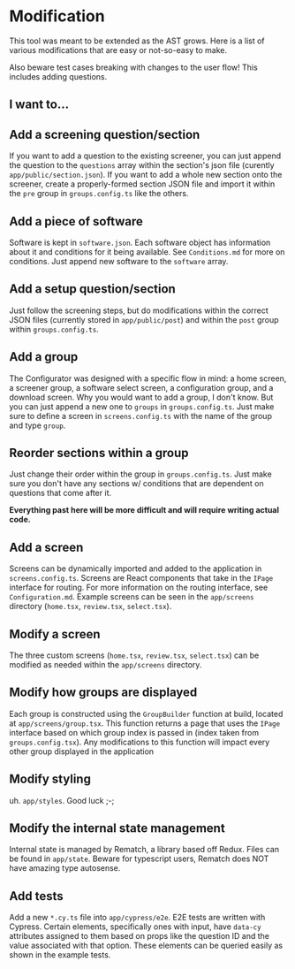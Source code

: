 # Modification

This tool was meant to be extended as the AST grows. Here is a list of various modifications that are easy or not-so-easy to make.

Also beware test cases breaking with changes to the user flow! This includes adding questions.

## I want to... 

## Add a screening question/section

If you want to add a question to the existing screener, you can just append the question to the `questions` array within the section's json file (curently `app/public/section.json`). If you want to add a whole new section onto the screener, create a properly-formed section JSON file and import it within the `pre` group in `groups.config.ts` like the others.

## Add a piece of software

Software is kept in `software.json`. Each software object has information about it and conditions for it being available. See `Conditions.md` for more on conditions. Just append new software to the `software` array.

## Add a setup question/section

Just follow the screening steps, but do modifications within the correct JSON files (currently stored in `app/public/post`) and within the `post` group within `groups.config.ts`.

## Add a group

The Configurator was designed with a specific flow in mind: a home screen, a screener group, a software select screen, a configuration group, and a download screen. Why you would want to add a group, I don't know. But you can just append a new one to `groups` in `groups.config.ts`. Just make sure to define a screen in `screens.config.ts` with the name of the group and type `group`.

## Reorder sections within a group

Just change their order within the group in `groups.config.ts`. Just make sure you don't have any sections w/ conditions that are dependent on questions that come after it.

**Everything past here will be more difficult and will require writing actual code.**

## Add a screen

Screens can be dynamically imported and added to the application in `screens.config.ts`. Screens are React components that take in the `IPage` interface for routing. For more information on the routing interface, see `Configuration.md`. Example screens can be seen in the `app/screens` directory (`home.tsx`, `review.tsx`, `select.tsx`).

## Modify a screen

The three custom screens (`home.tsx`, `review.tsx`, `select.tsx`) can be modified as needed within the `app/screens` directory.

## Modify how groups are displayed

Each group is constructed using the `GroupBuilder` function at build, located at `app/screens/group.tsx`. This function returns a page that uses the `IPage` interface based on which group index is passed in (index taken from `groups.config.tsx`). Any modifications to this function will impact every other group displayed in the application

## Modify styling

uh. `app/styles`. Good luck ;-;

## Modify the internal state management

Internal state is managed by Rematch, a library based off Redux. Files can be found in `app/state`. Beware for typescript users, Rematch does NOT have amazing type autosense. 

## Add tests

Add a new `*.cy.ts` file into `app/cypress/e2e`. E2E tests are written with Cypress. Certain elements, specifically ones with input, have `data-cy` attributes assigned to them based on props like the question ID and the value associated with that option. These elements can be queried easily as shown in the example tests.